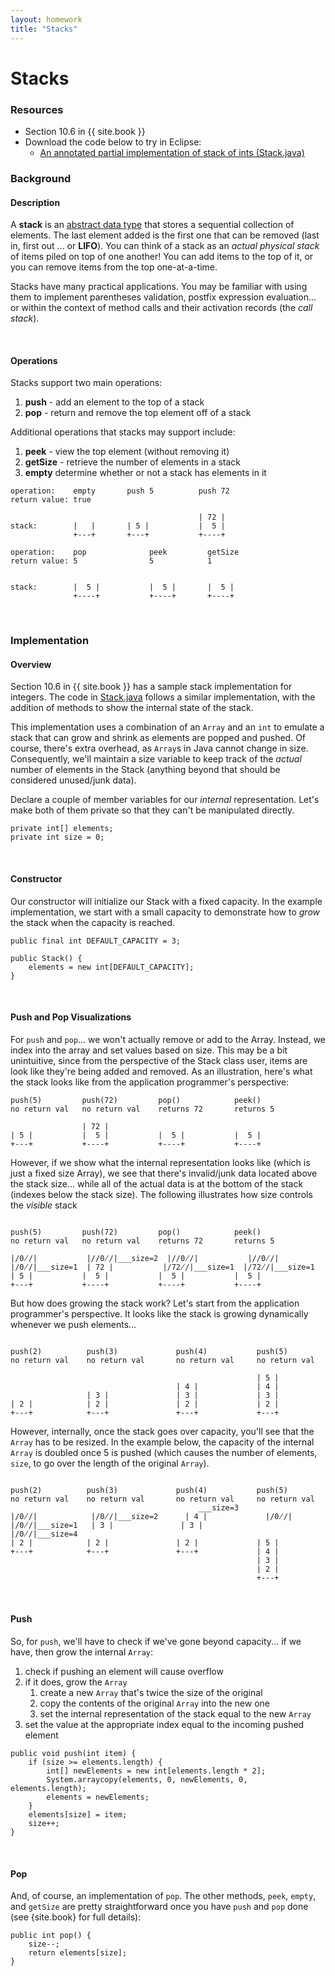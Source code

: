 ```yaml
---
layout: homework
title: "Stacks"
---
```

# Stacks

### Resources

* Section 10.6 in {{ site.book }}
* Download the code below to try in Eclipse:
	* [An annotated partial implementation of stack of ints (Stack.java)](../resources/code/Stack.java)


### Background

#### Description

A __stack__ is an [abstract data type](http://en.wikipedia.org/wiki/Abstract_data_type) that stores a sequential collection of elements. The last element added is the first one that can be removed (last in, first out ... or __LIFO__). You can think of a stack as an _actual physical stack_ of items piled on top of one another! You can add items to the top of it, or you can remove items from the top one-at-a-time.

Stacks have many practical applications. You may be familiar with using them to implement parentheses validation, postfix expression evaluation... or within the context of method calls and their activation records (the _call stack_). 

<br>

#### Operations

Stacks support two main operations:

1. __push__ - add an element to the top of a stack
2. __pop__ - return and remove the top element off of a stack

Additional operations that stacks may support include:

1. __peek__ - view the top element (without removing it)
2. __getSize__ - retrieve the number of elements in a stack
3. __empty__ determine whether or not a stack has elements in it

<pre><code data-trim contenteditable>operation:    empty       push 5          push 72             
return value: true                                         

                                          | 72 |              
stack:        |   |       | 5 |           |  5 |             
              +---+       +---+           +----+                  
</code></pre>

<pre><code data-trim contenteditable>operation:    pop              peek         getSize    
return value: 5                5            1
                                                       
                                                       
stack:        |  5 |           |  5 |       |  5 |     
              +----+           +----+       +----+     
</code></pre>

<br><a name="implementation"></a>

### Implementation

#### Overview
Section 10.6 in {{ site.book }} has a sample stack implementation for integers. The code in [Stack.java](../resources/code/Stack.java) follows a similar implementation, with the addition of methods to show the internal state of the stack.

This implementation uses a combination of an <code>Array</code> and an <code>int</code> to emulate a stack that can grow and shrink as elements are popped and pushed. Of course, there's extra overhead, as <code>Array</code>s in Java cannot change in size. Consequently, we'll maintain a size variable to keep track of the _actual_ number of elements in the Stack (anything beyond that should be considered unused/junk data).

Declare a couple of member variables for our _internal_ representation. Let's make both of them private so that they can't be manipulated directly.

<pre><code data-trim contenteditable>private int[] elements;
private int size = 0;
</code></pre>

<br><a name="constructor"></a>

#### Constructor

Our constructor will initialize our Stack with a fixed capacity. In the example implementation, we start with a small capacity to demonstrate how to _grow_ the stack when the capacity is reached.

<pre><code data-trim contenteditable>public final int DEFAULT_CAPACITY = 3;

public Stack() {
	elements = new int[DEFAULT_CAPACITY];
}
</code></pre>

<br><a name="visualizations"></a>

#### Push and Pop Visualizations

For <code>push</code> and <code>pop</code>... we won't actually remove or add to the Array. Instead, we index into the array and set values based on size. This may be a bit unintuitive, since from the perspective of the Stack class user, items are look like they're being added and removed. As an illustration, here's what the stack looks like from the application programmer's perspective:
<pre><code data-trim contenteditable>push(5)         push(72)         pop()            peek()  
no return val   no return val    returns 72       returns 5
                                                                 
                | 72 |                                           
| 5 |           |  5 |           |  5 |           |  5 |        
+---+           +----+           +----+           +----+        
</code></pre>

However, if we show what the internal representation looks like (which is just a fixed size Array), we see that there's invalid/junk data located above the stack size... while all of the actual data is at the bottom of the stack (indexes below the stack size). The following illustrates how size controls the _visible_ stack

<pre><code data-trim contenteditable>
push(5)         push(72)         pop()            peek()  
no return val   no return val    returns 72       returns 5
                                                
|/0̸/|           |//0̸/|___size=2  |//0̸/|           |//0̸/|         
|/0̸/|___size=1  | 72 |           |/72̸/|___size=1  |/72̸/|___size=1
| 5 |           |  5 |           |  5 |           |  5 |        
+---+           +----+           +----+           +----+        
</code></pre>

But how does growing the stack work? Let's start from the application programmer's perspective. It looks like the stack is growing dynamically whenever we push elements...

<pre><code data-trim contenteditable>
push(2)          push(3)             push(4)           push(5)        
no return val    no return val       no return val     no return val                 

                                                       | 5 |              
                                     | 4 |             | 4 |              
                 | 3 |               | 3 |             | 3 |              
| 2 |            | 2 |               | 2 |             | 2 |         
+---+            +---+               +---+             +---+         
</code></pre>

However, internally, once the stack goes over capacity, you'll see that the <code>Array</code> has to be resized. In the example below, the capacity of the internal <code>Array</code> is doubled once 5 is pushed (which causes the number of elements, <code>size</code>, to go over the length of the original <code>Array</code>).

<pre><code data-trim contenteditable>
push(2)          push(3)             push(4)           push(5)        
no return val    no return val       no return val     no return val                 
                                          ___size=3                   
|/0̸/|            |/0̸/|___size=2      | 4 |             |/0̸/|          
|/0̸/|___size=1   | 3 |               | 3 |             |/0̸/|___size=4 
| 2 |            | 2 |               | 2 |             | 5 |          
+---+            +---+               +---+             | 4 |          
                                                       | 3 |          
                                                       | 2 |          
                                                       +---+          
</code></pre>

<br><a name="push"></a>

#### Push

So, for <code>push</code>, we'll have to check if we've gone beyond capacity... if we have, then grow the internal <code>Array</code>:

1. check if pushing an element will cause overflow
2. if it does, grow the <code>Array</code>
	1. create a new <code>Array</code> that's twice the size of the original
	2. copy the contents of the original <code>Array</code> into the new one
	3. set the internal representation of the stack equal to the new <code>Array</code>
3. set the value at the appropriate index equal to the incoming pushed element
	
<pre><code data-trim contenteditable>public void push(int item) {
	if (size >= elements.length) {
		int[] newElements = new int[elements.length * 2];
		System.arraycopy(elements, 0, newElements, 0, elements.length);
		elements = newElements;
	}
	elements[size] = item;
	size++;
}
</code></pre>

<br><a name="pop"></a>

#### Pop

And, of course, an implementation of <code>pop</code>. The other methods, <code>peek</code>, <code>empty</code>, and <code>getSize</code> are pretty straightforward once you have <code>push</code> and <code>pop</code> done (see {site.book} for full details):

<pre><code data-trim contenteditable>public int pop() {
	size--;
	return elements[size];
}
</code></pre>
